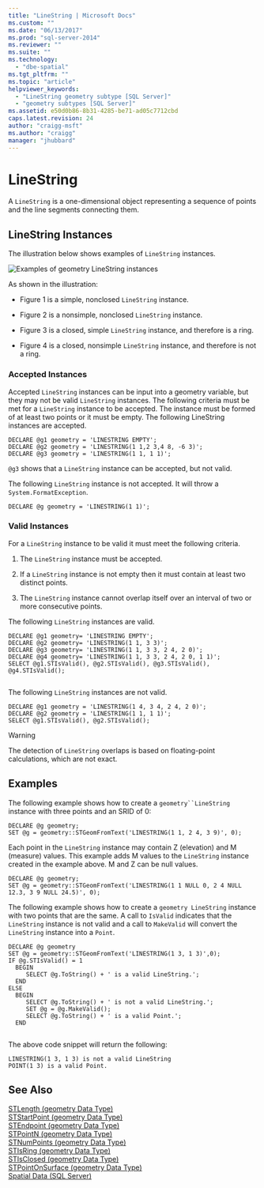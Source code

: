 ```yaml
---
title: "LineString | Microsoft Docs"
ms.custom: ""
ms.date: "06/13/2017"
ms.prod: "sql-server-2014"
ms.reviewer: ""
ms.suite: ""
ms.technology: 
  - "dbe-spatial"
ms.tgt_pltfrm: ""
ms.topic: "article"
helpviewer_keywords: 
  - "LineString geometry subtype [SQL Server]"
  - "geometry subtypes [SQL Server]"
ms.assetid: e50d0b86-8b31-4285-be71-ad05c7712cbd
caps.latest.revision: 24
author: "craigg-msft"
ms.author: "craigg"
manager: "jhubbard"
---
```

# LineString
  A `LineString` is a one-dimensional object representing a sequence of points and the line segments connecting them.  
  
## LineString Instances  
 The illustration below shows examples of `LineString` instances.  
  
 ![Examples of geometry LineString instances](../../2014/database-engine/media/linestring.gif "Examples of geometry LineString instances")  
  
 As shown in the illustration:  
  
-   Figure 1 is a simple, nonclosed `LineString` instance.  
  
-   Figure 2 is a nonsimple, nonclosed `LineString` instance.  
  
-   Figure 3 is a closed, simple `LineString` instance, and therefore is a ring.  
  
-   Figure 4 is a closed, nonsimple `LineString` instance, and therefore is not a ring.  
  
### Accepted Instances  
 Accepted `LineString` instances can be input into a geometry variable, but they may not be valid `LineString` instances. The following criteria must be met for a `LineString` instance to be accepted. The instance must be formed of at least two points or it must be empty. The following LineString instances are accepted.  
  
```  
DECLARE @g1 geometry = 'LINESTRING EMPTY';  
DECLARE @g2 geometry = 'LINESTRING(1 1,2 3,4 8, -6 3)';  
DECLARE @g3 geometry = 'LINESTRING(1 1, 1 1)';  
```  
  
 `@g3` shows that a `LineString` instance can be accepted, but not valid.  
  
 The following `LineString` instance is not accepted. It will throw a `System.FormatException`.  
  
```  
DECLARE @g geometry = 'LINESTRING(1 1)';  
```  
  
### Valid Instances  
 For a `LineString` instance to be valid it must meet the following criteria.  
  
1.  The `LineString` instance must be accepted.  
  
2.  If a `LineString` instance is not empty then it must contain at least two distinct points.  
  
3.  The `LineString` instance cannot overlap itself over an interval of two or more consecutive points.  
  
 The following `LineString` instances are valid.  
  
```  
DECLARE @g1 geometry= 'LINESTRING EMPTY';  
DECLARE @g2 geometry= 'LINESTRING(1 1, 3 3)';  
DECLARE @g3 geometry= 'LINESTRING(1 1, 3 3, 2 4, 2 0)';  
DECLARE @g4 geometry= 'LINESTRING(1 1, 3 3, 2 4, 2 0, 1 1)';  
SELECT @g1.STIsValid(), @g2.STIsValid(), @g3.STIsValid(), @g4.STIsValid();  
  
```  
  
 The following `LineString` instances are not valid.  
  
```  
DECLARE @g1 geometry = 'LINESTRING(1 4, 3 4, 2 4, 2 0)';  
DECLARE @g2 geometry = 'LINESTRING(1 1, 1 1)';  
SELECT @g1.STIsValid(), @g2.STIsValid();  
```  
  
> [!WARNING]  
>  The detection of `LineString` overlaps is based on floating-point calculations, which are not exact.  
  
## Examples  
 The following example shows how to create a `geometry``LineString` instance with three points and an SRID of 0:  
  
```  
DECLARE @g geometry;  
SET @g = geometry::STGeomFromText('LINESTRING(1 1, 2 4, 3 9)', 0);  
```  
  
 Each point in the `LineString` instance may contain Z (elevation) and M (measure) values. This example adds M values to the `LineString` instance created in the example above. M and Z can be null values.  
  
```  
DECLARE @g geometry;  
SET @g = geometry::STGeomFromText('LINESTRING(1 1 NULL 0, 2 4 NULL 12.3, 3 9 NULL 24.5)', 0);  
```  
  
 The following example shows how to create a `geometry LineString` instance with two points that are the same. A call to `IsValid` indicates that the `LineString` instance is not valid and a call to `MakeValid` will convert the `LineString` instance into a `Point`.  
  
```tsql  
DECLARE @g geometry  
SET @g = geometry::STGeomFromText('LINESTRING(1 3, 1 3)',0);  
IF @g.STIsValid() = 1  
  BEGIN  
     SELECT @g.ToString() + ' is a valid LineString.';    
  END  
ELSE  
  BEGIN  
     SELECT @g.ToString() + ' is not a valid LineString.';  
     SET @g = @g.MakeValid();  
     SELECT @g.ToString() + ' is a valid Point.';    
  END  
  
```  
  
 The above code snippet will return the following:  
  
```  
LINESTRING(1 3, 1 3) is not a valid LineString  
POINT(1 3) is a valid Point.  
```  
  
## See Also  
 [STLength &#40;geometry Data Type&#41;](~/t-sql/spatial-geometry/stlength-geometry-data-type.md)   
 [STStartPoint &#40;geometry Data Type&#41;](~/t-sql/spatial-geometry/ststartpoint-geometry-data-type.md)   
 [STEndpoint &#40;geometry Data Type&#41;](~/t-sql/spatial-geometry/stendpoint-geometry-data-type.md)   
 [STPointN &#40;geometry Data Type&#41;](~/t-sql/spatial-geometry/stpointn-geometry-data-type.md)   
 [STNumPoints &#40;geometry Data Type&#41;](~/t-sql/spatial-geometry/stnumpoints-geometry-data-type.md)   
 [STIsRing &#40;geometry Data Type&#41;](~/t-sql/spatial-geometry/stisring-geometry-data-type.md)   
 [STIsClosed &#40;geometry Data Type&#41;](~/t-sql/spatial-geometry/stisclosed-geometry-data-type.md)   
 [STPointOnSurface &#40;geometry Data Type&#41;](~/t-sql/spatial-geometry/stpointonsurface-geometry-data-type.md)   
 [Spatial Data &#40;SQL Server&#41;](../spatial/spatial-data-sql-server.md)  
  
  